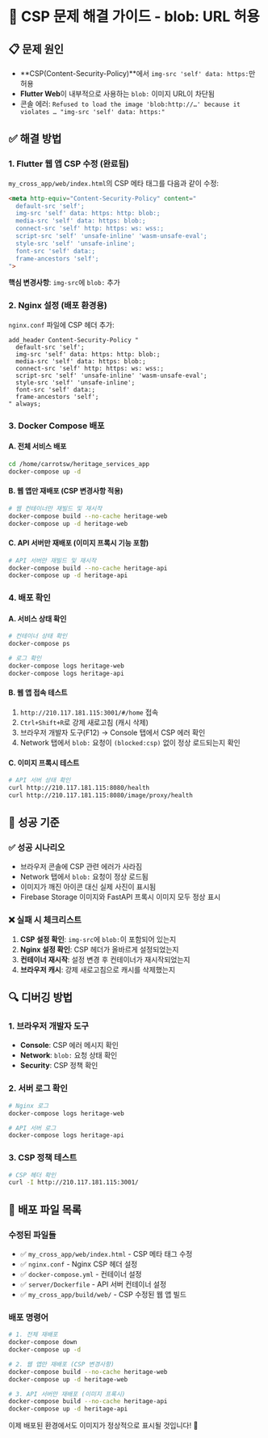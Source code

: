 # 🔧 CSP 문제 해결 가이드 - blob: URL 허용

## 📋 **문제 원인**
- **CSP(Content-Security-Policy)**에서 `img-src 'self' data: https:`만 허용
- **Flutter Web**이 내부적으로 사용하는 `blob:` 이미지 URL이 차단됨
- 콘솔 에러: `Refused to load the image 'blob:http://…' because it violates … "img-src 'self' data: https:"`

## ✅ **해결 방법**

### 1. **Flutter 웹 앱 CSP 수정** (완료됨)
`my_cross_app/web/index.html`의 CSP 메타 태그를 다음과 같이 수정:

```html
<meta http-equiv="Content-Security-Policy" content="
  default-src 'self';
  img-src 'self' data: https: http: blob:;
  media-src 'self' data: https: blob:;
  connect-src 'self' http: https: ws: wss:;
  script-src 'self' 'unsafe-inline' 'wasm-unsafe-eval';
  style-src 'self' 'unsafe-inline';
  font-src 'self' data:;
  frame-ancestors 'self';
">
```

**핵심 변경사항**: `img-src`에 `blob:` 추가

### 2. **Nginx 설정** (배포 환경용)
`nginx.conf` 파일에 CSP 헤더 추가:

```nginx
add_header Content-Security-Policy "
  default-src 'self';
  img-src 'self' data: https: http: blob:;
  media-src 'self' data: https: blob:;
  connect-src 'self' http: https: ws: wss:;
  script-src 'self' 'unsafe-inline' 'wasm-unsafe-eval';
  style-src 'self' 'unsafe-inline';
  font-src 'self' data:;
  frame-ancestors 'self';
" always;
```

### 3. **Docker Compose 배포**

#### A. 전체 서비스 배포
```bash
cd /home/carrotsw/heritage_services_app
docker-compose up -d
```

#### B. 웹 앱만 재배포 (CSP 변경사항 적용)
```bash
# 웹 컨테이너만 재빌드 및 재시작
docker-compose build --no-cache heritage-web
docker-compose up -d heritage-web
```

#### C. API 서버만 재배포 (이미지 프록시 기능 포함)
```bash
# API 서버만 재빌드 및 재시작
docker-compose build --no-cache heritage-api
docker-compose up -d heritage-api
```

### 4. **배포 확인**

#### A. 서비스 상태 확인
```bash
# 컨테이너 상태 확인
docker-compose ps

# 로그 확인
docker-compose logs heritage-web
docker-compose logs heritage-api
```

#### B. 웹 앱 접속 테스트
1. `http://210.117.181.115:3001/#/home` 접속
2. `Ctrl+Shift+R`로 강제 새로고침 (캐시 삭제)
3. 브라우저 개발자 도구(F12) → Console 탭에서 CSP 에러 확인
4. Network 탭에서 `blob:` 요청이 `(blocked:csp)` 없이 정상 로드되는지 확인

#### C. 이미지 프록시 테스트
```bash
# API 서버 상태 확인
curl http://210.117.181.115:8080/health
curl http://210.117.181.115:8080/image/proxy/health
```

## 🎯 **성공 기준**

### ✅ **성공 시나리오**
- 브라우저 콘솔에 CSP 관련 에러가 사라짐
- Network 탭에서 `blob:` 요청이 정상 로드됨
- 이미지가 깨진 아이콘 대신 실제 사진이 표시됨
- Firebase Storage 이미지와 FastAPI 프록시 이미지 모두 정상 표시

### ❌ **실패 시 체크리스트**
1. **CSP 설정 확인**: `img-src`에 `blob:`이 포함되어 있는지
2. **Nginx 설정 확인**: CSP 헤더가 올바르게 설정되었는지
3. **컨테이너 재시작**: 설정 변경 후 컨테이너가 재시작되었는지
4. **브라우저 캐시**: 강제 새로고침으로 캐시를 삭제했는지

## 🔍 **디버깅 방법**

### 1. **브라우저 개발자 도구**
- **Console**: CSP 에러 메시지 확인
- **Network**: `blob:` 요청 상태 확인
- **Security**: CSP 정책 확인

### 2. **서버 로그 확인**
```bash
# Nginx 로그
docker-compose logs heritage-web

# API 서버 로그
docker-compose logs heritage-api
```

### 3. **CSP 정책 테스트**
```bash
# CSP 헤더 확인
curl -I http://210.117.181.115:3001/
```

## 📁 **배포 파일 목록**

### 수정된 파일들
- ✅ `my_cross_app/web/index.html` - CSP 메타 태그 수정
- ✅ `nginx.conf` - Nginx CSP 헤더 설정
- ✅ `docker-compose.yml` - 컨테이너 설정
- ✅ `server/Dockerfile` - API 서버 컨테이너 설정
- ✅ `my_cross_app/build/web/` - CSP 수정된 웹 앱 빌드

### 배포 명령어
```bash
# 1. 전체 재배포
docker-compose down
docker-compose up -d

# 2. 웹 앱만 재배포 (CSP 변경사항)
docker-compose build --no-cache heritage-web
docker-compose up -d heritage-web

# 3. API 서버만 재배포 (이미지 프록시)
docker-compose build --no-cache heritage-api
docker-compose up -d heritage-api
```

이제 배포된 환경에서도 이미지가 정상적으로 표시될 것입니다! 🎉
